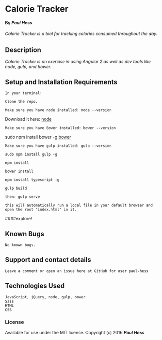 # Calorie Tracker
    
#### By _Paul Hess_
    
######  _Calorie Tracker is a tool for tracking calories consumed throughout the day._
            
## Description
    
_Calorie Tracker is an exercise in using Angular 2 as well as dev tools like node, gulp, and bower._ 

## Setup and Installation Requirements


    In your terminal:

    Clone the repo.

    Make sure you have node installed: node --version

Download it here: [node](https://nodejs.org/en/download/)

    Make sure you have Bower installed: bower --version

sudo npm install bower -g [bower](bower.io)

    Make sure you have gulp installed: gulp --version

    sudo npm install gulp -g

    npm install

    bower install

    npm install typescript -g    

    gulp build

    then: gulp serve

    this will automatically run a local file in your default browser and open the root "index.html" in it. 

####explore!


    
## Known Bugs
    
    No known bugs.
    
## Support and contact details
    
    Leave a comment or open an issue here at GitHub for user paul-hess
    
## Technologies Used
    JavaScript, jQuery, node, gulp, bower
    Sass
    HTML
    CSS
    
### License
    
Available for use under the MIT license.
Copyright (c) 2016 **_Paul Hess_**